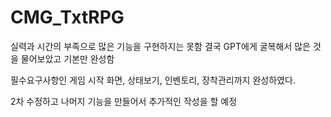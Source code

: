 # CMG_TxtRPG
실력과 시간의 부족으로 많은 기능을 구현하지는 못함
결국 GPT에게 굴복해서 많은 것을 물어보았고 기본만 완성함

필수요구사항인 게임 시작 화면, 상태보기, 인벤토리, 장착관리까지 완성하였다.

2차 수정하고 나머지 기능을 만들어서 추가적인 작성을 할 예정
